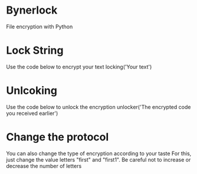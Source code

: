 # Bynerlock
File encryption with Python

# Lock String
Use the code below to encrypt your text
locking('Your text')

# Unlcoking
Use the code below to unlock the encryption
unlocker('The encrypted code you received earlier')

# Change the protocol
You can also change the type of encryption according to your taste
For this, just change the value letters "first" and "first1". Be careful not to increase or decrease the number of letters
